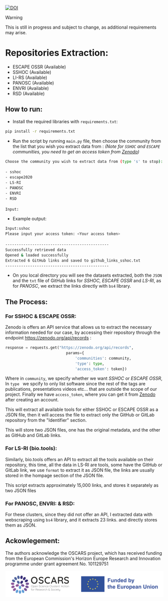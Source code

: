 [![DOI](https://zenodo.org/badge/814556917.svg)](https://doi.org/10.5281/zenodo.14803008)


> [!WARNING]
> This is still in progress and subject to change, as additional requirements may arise.

# Repositories Extraction:
- ESCAPE OSSR (Available)
- SSHOC (Available)
- LI-RS (Available)
- PANOSC (Available)
- ENVRI (Available)
- RSD (Available)

## How to run:
- Install the required libraries with `requirements.txt`:
``` bash
pip install -r requirements.txt
```
- Run the script by running `main.py` file, then choose the community from the list that you wish you extract data from : *(Note for `SSHOC` and `ESCAPE` communities, you need to get an access token from [Zenodo](https://zenodo.org/account/settings/applications/tokens/new/))*

``` bash
Choose the community you wish to extract data from (type 's' to stop):

- sshoc
- escape2020
- LS-RI 
- PANOSC
- ENVRI
- RSD

Input:
```
- Example output:
``` bash
Input:sshoc
Please input your access token: <Your access token>

----------------------------------------------
Successfully retrieved data
Opened & loaded successfully
Extracted 6 GitHub links and saved to github_links_sshoc.txt
----------------------------------------------
```
- On you local directory you will see the datasets extracted, both the `JSON` and the `txt` file of GitHub links for *SSHOC, ESCAPE OSSR* and *LS-RI*, as for *PANOSC*, we extract the links directly with `bs4` library.

## The Process:
### For SSHOC & ESCAPE OSSR:
Zenodo is offers an API service that allows us to extract the necessary information needed for our case, by accessing their repository through the endpoint https://zenodo.org/api/records :
 ``` python 
response = requests.get("https://zenodo.org/api/records",
                            params={
                                'communities': community,
                                'type': type,
                                'access_token': token})
 ```
Where in `community`, we specify whether we want *SSHOC* or *ESCAPE OSSR*, In `type ` we spcify to only list software since the rest of the tags are publications, presentations videos etc... that are outside the scope of our project. Finally we have  `access_token`, where you can get it from [Zenodo](https://zenodo.org/account/settings/applications/tokens/new/) after creating an account.

This will extract all available tools for either SSHOC or ESCAPE OSSR as a JSON file, then it will access the file to extract only the GitHub or GitLab repository from the "Identifier" section.

This will store two JSON files, one has the original metadata, and the other as GitHub and GitLab links.

### For LS-RI (bio.tools):
Similarly, bio.tools offers an API to extract all the tools available on their repository, this time, all the data in LS-RI are tools, some have the GitHub or GitLab link, we use  `format` to extract it as JSON file, the links are usually stored in the hompage section of the JSON file.

This script extracts approximately 15,000 links, and stores it separately as two JSON files

### For PANOSC, ENVRI: & RSD:
For these clusters, since they did not offer an API, I extracted data with webscraping using `bs4` library, and it extracts 23 links. and directly stores them as JSON.

## Ackowlegement:
The authors acknowledge the OSCARS project, which has received funding from the European Commission's Horizon Europe Research and Innovation programme under grant agreement No. 101129751

<img src="logo.png" alt="logo"/>
